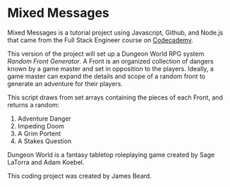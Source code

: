 # Mixed Messages
Mixed Messages is a tutorial project using Javascript, Github, and Node.js that came from the Full Stack Engineer course on [Codecademy](Codecademy.com). 

This version of the project will set up a Dungeon World RPG system *Random Front Generator*. A Front is an organized collection of dangers known by a game master and set in opposition to the players. Ideally, a game master can expand the details and scope of a random front to generate an adventure for their players.

This script draws from set arrays containing the pieces of each Front, and returns a random:

1. Adventure Danger
2. Impeding Doom
3. A Grim Portent
4. A Stakes Question

Dungeon World is a fantasy tabletop roleplaying game created by Sage LaTorra and Adam Koebel.

This coding project was created by James Beard.